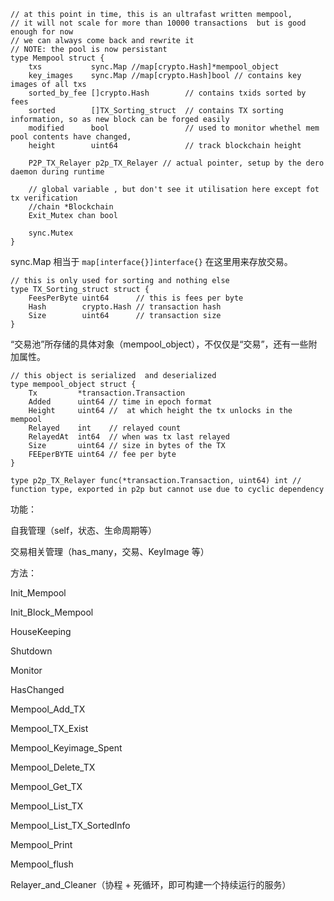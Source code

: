 ```
// at this point in time, this is an ultrafast written mempool,
// it will not scale for more than 10000 transactions  but is good enough for now
// we can always come back and rewrite it
// NOTE: the pool is now persistant
type Mempool struct {
    txs           sync.Map //map[crypto.Hash]*mempool_object
    key_images    sync.Map //map[crypto.Hash]bool // contains key images of all txs
    sorted_by_fee []crypto.Hash        // contains txids sorted by fees
    sorted        []TX_Sorting_struct  // contains TX sorting information, so as new block can be forged easily
    modified      bool                 // used to monitor whethel mem pool contents have changed,
    height        uint64               // track blockchain height

    P2P_TX_Relayer p2p_TX_Relayer // actual pointer, setup by the dero daemon during runtime

    // global variable , but don't see it utilisation here except fot tx verification
    //chain *Blockchain
    Exit_Mutex chan bool

    sync.Mutex
}
```

sync.Map 相当于 `map[interface{}]interface{}` 在这里用来存放交易。

```
// this is only used for sorting and nothing else
type TX_Sorting_struct struct {
    FeesPerByte uint64      // this is fees per byte
    Hash        crypto.Hash // transaction hash
    Size        uint64      // transaction size
}
```

“交易池”所存储的具体对象（mempool\_object），不仅仅是“交易”，还有一些附加属性。

```
// this object is serialized  and deserialized
type mempool_object struct {
    Tx         *transaction.Transaction
    Added      uint64 // time in epoch format
    Height     uint64 //  at which height the tx unlocks in the mempool
    Relayed    int    // relayed count
    RelayedAt  int64  // when was tx last relayed
    Size       uint64 // size in bytes of the TX
    FEEperBYTE uint64 // fee per byte
}
```

```
type p2p_TX_Relayer func(*transaction.Transaction, uint64) int // function type, exported in p2p but cannot use due to cyclic dependency
```

功能：

自我管理（self，状态、生命周期等）

交易相关管理（has\_many，交易、KeyImage 等）

方法：

Init\_Mempool

Init\_Block\_Mempool

HouseKeeping

Shutdown

Monitor

HasChanged

Mempool\_Add\_TX

Mempool\_TX\_Exist

Mempool\_Keyimage\_Spent

Mempool\_Delete\_TX

Mempool\_Get\_TX

Mempool\_List\_TX

Mempool\_List\_TX\_SortedInfo

Mempool\_Print

Mempool\_flush

Relayer\_and\_Cleaner（协程 + 死循环，即可构建一个持续运行的服务）

